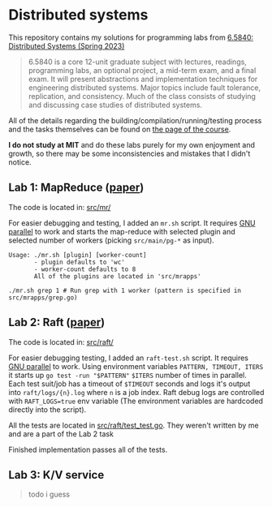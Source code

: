 # Distributed systems

This repository contains my solutions for programming labs from [6.5840: Distributed Systems (Spring 2023)](http://nil.csail.mit.edu/6.5840/2023/)


> 6.5840 is a core 12-unit graduate subject with lectures, readings, programming labs, an optional project, a mid-term exam, and a final exam. 
> It will present abstractions and implementation techniques for engineering distributed systems. Major topics include fault tolerance, 
> replication, and consistency. Much of the class consists of studying and discussing case studies of distributed systems.

All of the details regarding the building/compilation/running/testing process and the tasks themselves can be found on [the page of the course](http://nil.csail.mit.edu/6.5840/2023/).

**I do not study at MIT** and do these labs purely for my own enjoyment and growth, so there may be some inconsistencies and mistakes that I didn't notice.

## Lab 1: MapReduce ([paper](https://storage.googleapis.com/gweb-research2023-media/pubtools/4449.pdf))

The code is located in: [src/mr/](src/mr/)

For easier debugging and testing, I added an `mr.sh` script. It requires [GNU parallel](https://www.gnu.org/software/parallel/) to work and starts the map-reduce with selected plugin and selected number of workers (picking `src/main/pg-*` as input).
```
Usage: ./mr.sh [plugin] [worker-count]
       - plugin defaults to 'wc'
       - worker-count defaults to 8
       All of the plugins are located in 'src/mrapps'
```
```
./mr.sh grep 1 # Run grep with 1 worker (pattern is specified in src/mrapps/grep.go)
```

## Lab 2: Raft ([paper](https://raft.github.io/raft.pdf))

The code is located in: [src/raft/](src/raft/)

For easier debugging testing, I added an `raft-test.sh` script. It requires [GNU parallel](https://www.gnu.org/software/parallel/) to work. Using environment variables `PATTERN, TIMEOUT, ITERS` it starts up `go test -run "$PATTERN"` `$ITERS` number of times in parallel. Each test suit/job has a timeout of `$TIMEOUT` seconds and logs it's output into `raft/logs/{n}.log` where `n` is a job index. Raft debug logs are controlled with `RAFT_LOGS=true` env variable (The environment variables are hardcoded directly into the script).

All the tests are located in [src/raft/test_test.go](src/raft/test_test.go). They weren't written by me and are a part of the Lab 2 task

Finished implementation passes all of the tests.

## Lab 3: K/V service

> todo i guess
